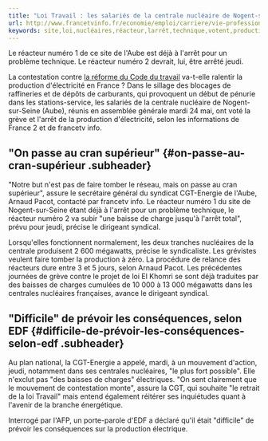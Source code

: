 ```yaml
---
title: "Loi Travail : les salariés de la centrale nucléaire de Nogent-sur-Seine votent la grève et l'arrêt de la production d'électricité"
url: http://www.francetvinfo.fr/economie/emploi/carriere/vie-professionnelle/droit-du-travail/loi-travail-les-salaries-de-la-centrale-nucleaire-de-nogent-sur-seine-votent-la-greve-et-l-arret-de-la-production-d-electricite_1466237.html
keywords: site,loi,nucléaires,réacteur,larrêt,technique,votent,production,nogentsurseine,grève,déjà,numéro,délectricité,salariés,travail,nucléaire,tomber
---
```

Le réacteur numéro 1 de ce site de l\'Aube est déjà à l\'arrêt pour un problème technique. Le réacteur numéro 2 devrait, lui, être arrêté jeudi.

La contestation contre [la réforme du Code du travail](/economie/emploi/carriere/vie-professionnelle/droit-du-travail/) va-t-elle ralentir la production d\'électricité en France ? Dans le sillage des blocages de raffineries et de dépôts de carburants, qui provoquent un début de pénurie dans les stations-service, les salariés de la centrale nucléaire de Nogent-sur-Seine (Aube), réunis en assemblée générale mardi 24 mai, ont voté la grève et l\'arrêt de la production d\'électricité, selon les informations de France 2 et de francetv info.

\"On passe au cran supérieur\" {#on-passe-au-cran-supérieur .subheader}
------------------------------

\"Notre but n\'est pas de faire tomber le réseau, mais on passe au cran supérieur\", assure le secrétaire général du syndicat CGT-Energie de l\'Aube, Arnaud Pacot, contacté par francetv info. Le réacteur numéro 1 du site de Nogent-sur-Seine étant déjà à l\'arrêt pour un problème technique, le réacteur numéro 2 va subir \"une baisse de charge jusqu\'à l\'arrêt total\", prévu pour jeudi, précise le dirigeant syndical.

Lorsqu\'elles fonctionnent normalement, les deux tranches nucléaires de la centrale produisent 2 600 mégawatts, précise le syndicaliste. Les grévistes veulent faire tomber la production à zéro. La procédure de relance des réacteurs dure entre 3 et 5 jours, selon Arnaud Pacot. Les précédentes journées de grève contre le projet de loi El Khomri se sont déjà traduites par des baisses de charges cumulées de 10 000 à 13 000 mégawatts dans les centrales nucléaires françaises, avance le dirigeant syndical.

\"Difficile\" de prévoir les conséquences, selon EDF {#difficile-de-prévoir-les-conséquences-selon-edf .subheader}
----------------------------------------------------

Au plan national, la CGT-Energie a appelé, mardi, à un mouvement d\'action, jeudi, notamment dans ses centrales nucléaires, \"le plus fort possible\". Elle n\'exclut pas \"des baisses de charges\" électriques. \"On sent clairement que le mouvement de contestation monte\", assure la CGT, qui souhaite \"le retrait de la loi Travail\" mais entend également réitérer ses inquiétudes quant à l\'avenir de la branche énergétique.

Interrogé par l\'AFP, un porte-parole d\'EDF a déclaré qu\'il était \"difficile\" de prévoir les conséquences sur la production électrique.
